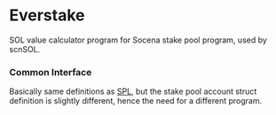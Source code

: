 # Everstake

SOL value calculator program for Socena stake pool program, used by scnSOL.

### Common Interface

Basically same definitions as [SPL](./spl.md#common-interface), but the stake pool account struct definition is slightly different, hence the need for a different program. 
